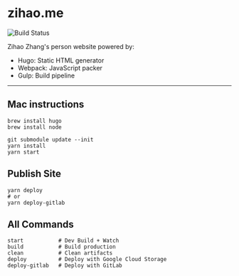 # zihao.me

![Build Status](https://gitlab.com/zzh8829/zihao-pages/badges/master/build.svg)

Zihao Zhang's person website powered by:

- Hugo: Static HTML generator
- Webpack: JavaScript packer
- Gulp: Build pipeline


---

## Mac instructions

```
brew install hugo
brew install node

git submodule update --init	
yarn install
yarn start
```

## Publish Site
```
yarn deploy
# or
yarn deploy-gitlab
```

## All Commands
```
start           # Dev Build + Watch
build           # Build production
clean           # Clean artifacts
deploy          # Deploy with Google Cloud Storage
deploy-gitlab   # Deploy with GitLab
```
